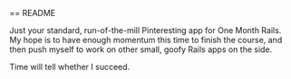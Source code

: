 == README

Just your standard, run-of-the-mill Pinteresting app for One Month Rails. My hope is to have enough momentum this time to finish the course, and then push myself to work on other small, goofy Rails apps on the side.

Time will tell whether I succeed.
